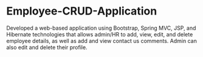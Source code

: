 # Employee-CRUD-Application
Developed a web-based application using Bootstrap, Spring MVC, JSP, and Hibernate technologies that allows admin/HR to add, view, edit, and delete employee details, as well as add and view contact us comments. Admin can also edit and delete their profile.
